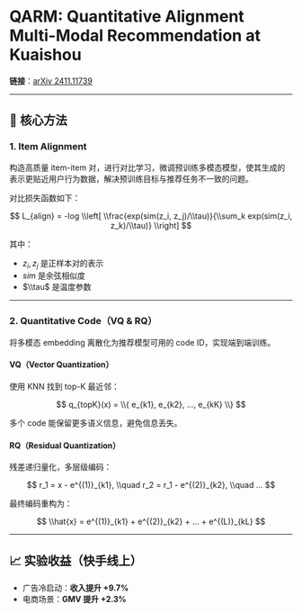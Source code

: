 # QARM: Quantitative Alignment Multi-Modal Recommendation at Kuaishou

**链接**：[arXiv 2411.11739](https://arxiv.org/abs/2411.11739)

---

## 🔑 核心方法

### 1. Item Alignment  
构造高质量 item-item 对，进行对比学习，微调预训练多模态模型，使其生成的表示更贴近用户行为数据，解决预训练目标与推荐任务不一致的问题。

对比损失函数如下：

$$
L_{align} = -log \\left[ \\frac{exp(sim(z_i, z_j)/\\tau)}{\\sum_k exp(sim(z_i, z_k)/\\tau)} \\right]
$$

其中：
- $z_i, z_j$ 是正样本对的表示  
- $sim$ 是余弦相似度  
- $\\tau$ 是温度参数

---

### 2. Quantitative Code（VQ & RQ）  
将多模态 embedding 离散化为推荐模型可用的 code ID，实现端到端训练。

#### VQ（Vector Quantization）  
使用 KNN 找到 top-K 最近邻：

$$
q_{topK}(x) = \\{ e_{k1}, e_{k2}, ..., e_{kK} \\}
$$

多个 code 能保留更多语义信息，避免信息丢失。

#### RQ（Residual Quantization）  
残差递归量化，多层级编码：

$$
r_1 = x - e^{(1)}_{k1}, \\quad r_2 = r_1 - e^{(2)}_{k2}, \\quad ...
$$

最终编码重构为：

$$
\\hat{x} = e^{(1)}_{k1} + e^{(2)}_{k2} + ... + e^{(L)}_{kL}
$$

---

## 📈 实验收益（快手线上）

- 广告冷启动：**收入提升 +9.7%**
- 电商场景：**GMV 提升 +2.3%**
